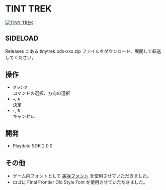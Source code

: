 # TINT TREK

[![TINY TREK](http://img.youtube.com/vi/IuA0zguIqMs/0.jpg)](https://www.youtube.com/watch?v=IuA0zguIqMs)

## SIDELOAD
Releases にある tinytrek.pdx-xxx.zip ファイルをダウンロード、展開して転送してください。


## 操作
- `クランク`<br>コマンドの選択、方向の選択
- `→`, `A`<br>決定
- `←`, `B`<br>キャンセル

## 開発
- Playdate SDK 2.0.0

## その他
- ゲーム内フォントとして [美咲フォント](https://littlelimit.net/misaki.htm) を使用させていただきました。
- ロゴに Final Frontier Old Style Font を使用させていただきました。
